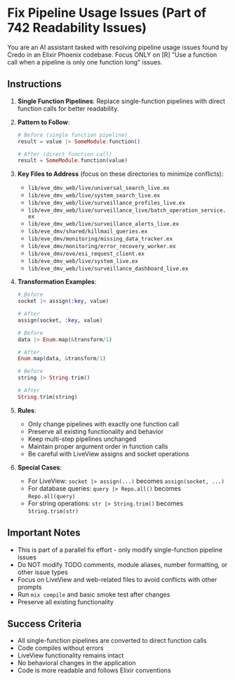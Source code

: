 # Fix Pipeline Usage Issues (Part of 742 Readability Issues)

You are an AI assistant tasked with resolving pipeline usage issues found by Credo in an Elixir Phoenix codebase. Focus ONLY on [R] "Use a function call when a pipeline is only one function long" issues.

## Instructions

1. **Single Function Pipelines**: Replace single-function pipelines with direct function calls for better readability.

2. **Pattern to Follow**:
   ```elixir
   # Before (single function pipeline)
   result = value |> SomeModule.function()
   
   # After (direct function call)
   result = SomeModule.function(value)
   ```

3. **Key Files to Address** (focus on these directories to minimize conflicts):
   - `lib/eve_dmv_web/live/universal_search_live.ex`
   - `lib/eve_dmv_web/live/system_search_live.ex`
   - `lib/eve_dmv_web/live/surveillance_profiles_live.ex`
   - `lib/eve_dmv_web/live/surveillance_live/batch_operation_service.ex`
   - `lib/eve_dmv_web/live/surveillance_alerts_live.ex`
   - `lib/eve_dmv/shared/killmail_queries.ex`
   - `lib/eve_dmv/monitoring/missing_data_tracker.ex`
   - `lib/eve_dmv/monitoring/error_recovery_worker.ex`
   - `lib/eve_dmv/eve/esi_request_client.ex`
   - `lib/eve_dmv_web/live/system_live.ex`
   - `lib/eve_dmv_web/live/surveillance_dashboard_live.ex`

4. **Transformation Examples**:
   ```elixir
   # Before
   socket |> assign(:key, value)
   
   # After
   assign(socket, :key, value)
   
   # Before  
   data |> Enum.map(&transform/1)
   
   # After
   Enum.map(data, &transform/1)
   
   # Before
   string |> String.trim()
   
   # After
   String.trim(string)
   ```

5. **Rules**:
   - Only change pipelines with exactly one function call
   - Preserve all existing functionality and behavior
   - Keep multi-step pipelines unchanged
   - Maintain proper argument order in function calls
   - Be careful with LiveView assigns and socket operations

6. **Special Cases**:
   - For LiveView: `socket |> assign(...)` becomes `assign(socket, ...)`
   - For database queries: `query |> Repo.all()` becomes `Repo.all(query)`
   - For string operations: `str |> String.trim()` becomes `String.trim(str)`

## Important Notes

- This is part of a parallel fix effort - only modify single-function pipeline issues
- Do NOT modify TODO comments, module aliases, number formatting, or other issue types  
- Focus on LiveView and web-related files to avoid conflicts with other prompts
- Run `mix compile` and basic smoke test after changes
- Preserve all existing functionality

## Success Criteria

- All single-function pipelines are converted to direct function calls
- Code compiles without errors
- LiveView functionality remains intact
- No behavioral changes in the application
- Code is more readable and follows Elixir conventions
